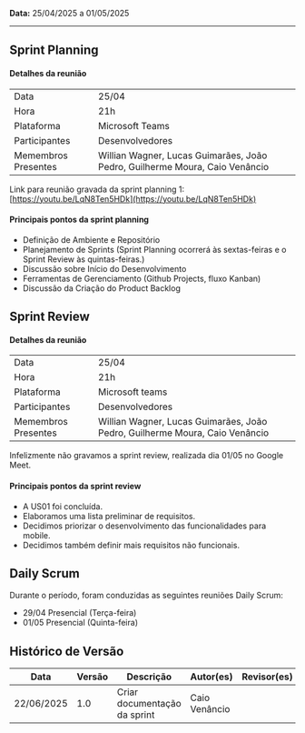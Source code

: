 **Data:** 25/04/2025 a 01/05/2025

---
## Sprint Planning

#### Detalhes da reunião

|                     |                                                                             |
|---------------------|-----------------------------------------------------------------------------|
| Data                | 25/04                                                                       |
| Hora                | 21h                                                                         |
| Plataforma          | Microsoft Teams                                                             |
| Participantes       | Desenvolvedores                                                             |
| Memembros Presentes | Willian Wagner, Lucas Guimarães, João Pedro, Guilherme Moura, Caio Venâncio |


Link para reunião gravada da sprint planning 1: [https://youtu.be/LqN8Ten5HDk](https://youtu.be/LqN8Ten5HDk)

#### Principais pontos da sprint planning
- Definição de Ambiente e Repositório
- Planejamento de Sprints (Sprint Planning ocorrerá às sextas-feiras e o Sprint Review às quintas-feiras.)
- Discussão sobre Início do Desenvolvimento
- Ferramentas de Gerenciamento (Github Projects, fluxo Kanban)
- Discussão da Criação do Product Backlog


## Sprint Review

#### Detalhes da reunião
|                     |                                                                             |
|---------------------|-----------------------------------------------------------------------------|
| Data                | 25/04                                                                       |
| Hora                | 21h                                                                         |
| Plataforma          | Microsoft teams                                                             |
| Participantes       | Desenvolvedores                                                             |
| Memembros Presentes | Willian Wagner, Lucas Guimarães, João Pedro, Guilherme Moura, Caio Venâncio |

Infelizmente não gravamos a sprint review, realizada dia 01/05 no Google Meet.

#### Principais pontos da sprint review
- A US01 foi concluída.
- Elaboramos uma lista preliminar de requisitos.
- Decidimos priorizar o desenvolvimento das funcionalidades para mobile.
- Decidimos também definir mais requisitos não funcionais.

## Daily Scrum
Durante o período, foram conduzidas as seguintes reuniões Daily Scrum:<br>
- 29/04 Presencial (Terça-feira) <br>
- 01/05 Presencial (Quinta-feira) <br>

## Histórico de Versão

| Data       | Versão | Descrição                                                                 | Autor(es)         | Revisor(es)        |
|------------|--------|---------------------------------------------------------------------------|-------------------|--------------------|
| 22/06/2025 | 1.0    | Criar documentação da sprint                                              |  Caio Venâncio    |                    |

